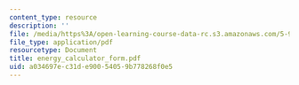 ```yaml
---
content_type: resource
description: ''
file: /media/https%3A/open-learning-course-data-rc.s3.amazonaws.com/5-92-energy-environment-and-society-spring-2007/a034697ec31de90054059b778268f0e5_energy_calculator_form.pdf
file_type: application/pdf
resourcetype: Document
title: energy_calculator_form.pdf
uid: a034697e-c31d-e900-5405-9b778268f0e5
---
```

